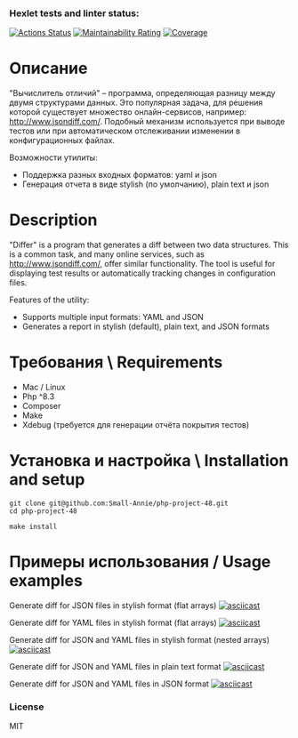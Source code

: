 ### Hexlet tests and linter status:
[![Actions Status](https://github.com/Small-Annie/php-project-48/actions/workflows/hexlet-check.yml/badge.svg)](https://github.com/Small-Annie/php-project-48/actions)
[![Maintainability Rating](https://sonarcloud.io/api/project_badges/measure?project=Small-Annie_php-project-48&metric=sqale_rating)](https://sonarcloud.io/summary/new_code?id=Small-Annie_php-project-48)
[![Coverage](https://sonarcloud.io/api/project_badges/measure?project=Small-Annie_php-project-48&metric=coverage)](https://sonarcloud.io/summary/new_code?id=Small-Annie_php-project-48)

# Описание

"Вычислитель отличий" – программа, определяющая разницу между двумя структурами данных. Это популярная задача, для решения которой существует множество онлайн-сервисов, например: http://www.jsondiff.com/. Подобный механизм используется при выводе тестов или при автоматическом отслеживании изменении в конфигурационных файлах.

Возможности утилиты:

* Поддержка разных входных форматов: yaml и json
* Генерация отчета в виде stylish (по умолчанию), plain text и json

# Description

"Differ" is a program that generates a diff between two data structures. This is a common task, and many online services, such as http://www.jsondiff.com/, offer similar functionality. The tool is useful for displaying test results or automatically tracking changes in configuration files.

Features of the utility:

* Supports multiple input formats: YAML and JSON
* Generates a report in stylish (default), plain text, and JSON formats

# Требования \ Requirements

* Mac / Linux
* Php ^8.3
* Composer
* Make
* Xdebug (требуется для генерации отчёта покрытия тестов)

# Установка и настройка \ Installation and setup

```
git clone git@github.com:Small-Annie/php-project-48.git
cd php-project-48

make install
```

# Примеры использования / Usage examples

Generate diff for JSON files in stylish format (flat arrays)
[![asciicast](https://asciinema.org/a/5kqr8nqR0ivqbWVhmHkxaUjDF.svg)](https://asciinema.org/a/5kqr8nqR0ivqbWVhmHkxaUjDF)

Generate diff for YAML files in stylish format (flat arrays)
[![asciicast](https://asciinema.org/a/jak30kQ4amtS4PHox4JAapn84.svg)](https://asciinema.org/a/jak30kQ4amtS4PHox4JAapn84)

Generate diff for JSON and YAML files in stylish format (nested arrays)
[![asciicast](https://asciinema.org/a/D5FFtYBao7L3sF7NzlUkQM6Pi.svg)](https://asciinema.org/a/D5FFtYBao7L3sF7NzlUkQM6Pi)

Generate diff for JSON and YAML files in plain text format
[![asciicast](https://asciinema.org/a/TyLyCVBDIOMnl9UTHZl1Zlslk.svg)](https://asciinema.org/a/TyLyCVBDIOMnl9UTHZl1Zlslk)

Generate diff for JSON and YAML files in JSON format
[![asciicast](https://asciinema.org/a/HOjjzFEX3cVIetODF8zFW6KFT.svg)](https://asciinema.org/a/HOjjzFEX3cVIetODF8zFW6KFT)

### License

MIT